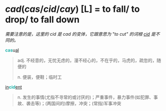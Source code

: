# _cad_(_cas_/_cid_/_cay_) [L] = to fall/ to drop/ to fall down

*需要注意的是，这里的 _cid_ 是 _cad_ 的变体，它跟意思为 "to cut" 的词根 [_cid_](_cid_.md) 是不同的。*

<b style="color: #20B2AA;">cas</b>u[al](-al.md)
> adj. 不经意的，无忧无虑的，漫不经心的，不在乎的，马虎的，疏忽的，随便的
>
> n. 便装，便鞋；临时工

[in](in-.2.md)<b style="color: #20B2AA;">cid</b>[ent](-ent.md)
> n. 发生的事情(尤指不寻常的或讨厌的)；严重事件，暴力事件(如犯罪、事故、袭击等)；(两国间的)摩擦，冲突；(常指)军事冲突